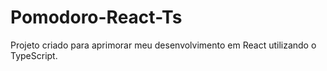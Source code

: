 # Pomodoro-React-Ts
Projeto criado para aprimorar meu desenvolvimento em React utilizando o TypeScript.
